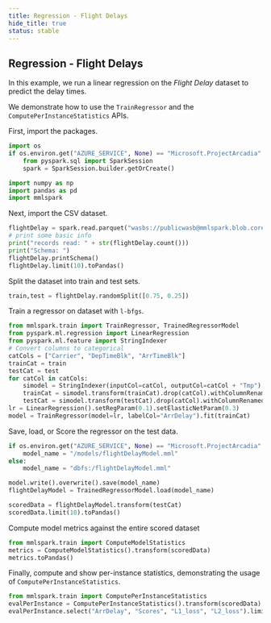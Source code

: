 ```yaml
---
title: Regression - Flight Delays
hide_title: true
status: stable
---
```

## Regression - Flight Delays

In this example, we run a linear regression on the *Flight Delay* dataset to predict the delay times.

We demonstrate how to use the `TrainRegressor` and the `ComputePerInstanceStatistics` APIs.

First, import the packages.


```python
import os
if os.environ.get("AZURE_SERVICE", None) == "Microsoft.ProjectArcadia":
    from pyspark.sql import SparkSession
    spark = SparkSession.builder.getOrCreate()
```


```python
import numpy as np
import pandas as pd
import mmlspark
```

Next, import the CSV dataset.


```python
flightDelay = spark.read.parquet("wasbs://publicwasb@mmlspark.blob.core.windows.net/On_Time_Performance_2012_9.parquet")
# print some basic info
print("records read: " + str(flightDelay.count()))
print("Schema: ")
flightDelay.printSchema()
flightDelay.limit(10).toPandas()
```

Split the dataset into train and test sets.


```python
train,test = flightDelay.randomSplit([0.75, 0.25])
```

Train a regressor on dataset with `l-bfgs`.


```python
from mmlspark.train import TrainRegressor, TrainedRegressorModel
from pyspark.ml.regression import LinearRegression
from pyspark.ml.feature import StringIndexer
# Convert columns to categorical
catCols = ["Carrier", "DepTimeBlk", "ArrTimeBlk"]
trainCat = train
testCat = test
for catCol in catCols:
    simodel = StringIndexer(inputCol=catCol, outputCol=catCol + "Tmp").fit(train)
    trainCat = simodel.transform(trainCat).drop(catCol).withColumnRenamed(catCol + "Tmp", catCol)
    testCat = simodel.transform(testCat).drop(catCol).withColumnRenamed(catCol + "Tmp", catCol)
lr = LinearRegression().setRegParam(0.1).setElasticNetParam(0.3)
model = TrainRegressor(model=lr, labelCol="ArrDelay").fit(trainCat)
```

Save, load, or Score the regressor on the test data.


```python
if os.environ.get("AZURE_SERVICE", None) == "Microsoft.ProjectArcadia":
    model_name = "/models/flightDelayModel.mml"
else:
    model_name = "dbfs:/flightDelayModel.mml"

model.write().overwrite().save(model_name)
flightDelayModel = TrainedRegressorModel.load(model_name)

scoredData = flightDelayModel.transform(testCat)
scoredData.limit(10).toPandas()
```

Compute model metrics against the entire scored dataset


```python
from mmlspark.train import ComputeModelStatistics
metrics = ComputeModelStatistics().transform(scoredData)
metrics.toPandas()
```

Finally, compute and show per-instance statistics, demonstrating the usage
of `ComputePerInstanceStatistics`.


```python
from mmlspark.train import ComputePerInstanceStatistics
evalPerInstance = ComputePerInstanceStatistics().transform(scoredData)
evalPerInstance.select("ArrDelay", "Scores", "L1_loss", "L2_loss").limit(10).toPandas()
```
